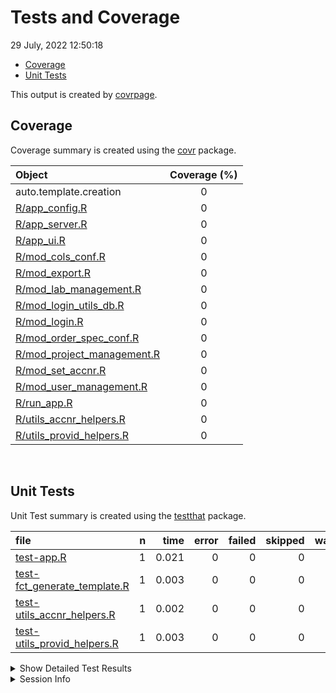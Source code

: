 Tests and Coverage
================
29 July, 2022 12:50:18

-   <a href="#coverage" id="toc-coverage">Coverage</a>
-   <a href="#unit-tests" id="toc-unit-tests">Unit Tests</a>

This output is created by
[covrpage](https://github.com/yonicd/covrpage).

## Coverage

Coverage summary is created using the
[covr](https://github.com/r-lib/covr) package.

| Object                                                      | Coverage (%) |
|:------------------------------------------------------------|:------------:|
| auto.template.creation                                      |      0       |
| [R/app_config.R](../R/app_config.R)                         |      0       |
| [R/app_server.R](../R/app_server.R)                         |      0       |
| [R/app_ui.R](../R/app_ui.R)                                 |      0       |
| [R/mod_cols_conf.R](../R/mod_cols_conf.R)                   |      0       |
| [R/mod_export.R](../R/mod_export.R)                         |      0       |
| [R/mod_lab_management.R](../R/mod_lab_management.R)         |      0       |
| [R/mod_login_utils_db.R](../R/mod_login_utils_db.R)         |      0       |
| [R/mod_login.R](../R/mod_login.R)                           |      0       |
| [R/mod_order_spec_conf.R](../R/mod_order_spec_conf.R)       |      0       |
| [R/mod_project_management.R](../R/mod_project_management.R) |      0       |
| [R/mod_set_accnr.R](../R/mod_set_accnr.R)                   |      0       |
| [R/mod_user_management.R](../R/mod_user_management.R)       |      0       |
| [R/run_app.R](../R/run_app.R)                               |      0       |
| [R/utils_accnr_helpers.R](../R/utils_accnr_helpers.R)       |      0       |
| [R/utils_provid_helpers.R](../R/utils_provid_helpers.R)     |      0       |

<br>

## Unit Tests

Unit Test summary is created using the
[testthat](https://github.com/r-lib/testthat) package.

| file                                                                  |   n |  time | error | failed | skipped | warning |
|:----------------------------------------------------------------------|----:|------:|------:|-------:|--------:|--------:|
| [test-app.R](testthat/test-app.R)                                     |   1 | 0.021 |     0 |      0 |       0 |       0 |
| [test-fct_generate_template.R](testthat/test-fct_generate_template.R) |   1 | 0.003 |     0 |      0 |       0 |       0 |
| [test-utils_accnr_helpers.R](testthat/test-utils_accnr_helpers.R)     |   1 | 0.002 |     0 |      0 |       0 |       0 |
| [test-utils_provid_helpers.R](testthat/test-utils_provid_helpers.R)   |   1 | 0.003 |     0 |      0 |       0 |       0 |

<details closed>
<summary>
Show Detailed Test Results
</summary>

| file                                                                     | context               | test                 | status |   n |  time |
|:-------------------------------------------------------------------------|:----------------------|:---------------------|:-------|----:|------:|
| [test-app.R](testthat/test-app.R#L2)                                     | app                   | multiplication works | PASS   |   1 | 0.021 |
| [test-fct_generate_template.R](testthat/test-fct_generate_template.R#L2) | fct_generate_template | multiplication works | PASS   |   1 | 0.003 |
| [test-utils_accnr_helpers.R](testthat/test-utils_accnr_helpers.R#L2)     | utils_accnr_helpers   | multiplication works | PASS   |   1 | 0.002 |
| [test-utils_provid_helpers.R](testthat/test-utils_provid_helpers.R#L2)   | utils_provid_helpers  | multiplication works | PASS   |   1 | 0.003 |

</details>
<details>
<summary>
Session Info
</summary>

| Field    | Value                        |
|:---------|:-----------------------------|
| Version  | R version 4.2.1 (2022-06-23) |
| Platform | x86_64-pc-linux-gnu (64-bit) |
| Running  | Arch Linux                   |
| Language | en_US                        |
| Timezone | Europe/Stockholm             |

| Package  | Version |
|:---------|:--------|
| testthat | 3.1.4   |
| covr     | 3.5.1   |
| covrpage | 0.1     |

</details>
<!--- Final Status : pass --->
